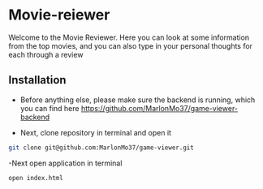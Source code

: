 # Movie-reiewer

Welcome to the Movie Reviewer. Here you can look at some information from the top movies, and you can also type in your personal thoughts for each through a review

## Installation

- Before anything else, please make sure the backend is running, which you can find here https://github.com/MarlonMo37/game-viewer-backend

- Next, clone repository in terminal and open it 

```bash 
git clone git@github.com:MarlonMo37/game-viewer.git
```

-Next open application in terminal

```bash
open index.html
```
